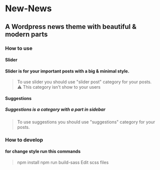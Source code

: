 # New-News
## A Wordpress news theme with beautiful &amp; modern parts

### How to use

#### Slider
#### Slider is for your important posts with a big & minimal style.
> To use slider you should use "slider post" category for your posts.\
:warning: This category isn't show to your users


#### Suggestions
##### Suggestions is a category with a part in sidebar
> To use suggestions you should use "suggestions" category for your posts.

### How to develop
#### for change style run this commands
> npm install
> npm run build-sass
> Edit scss files
